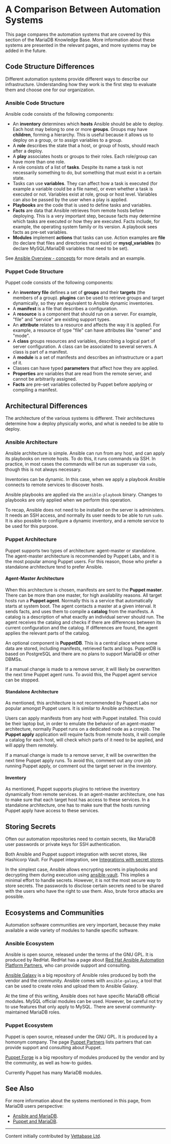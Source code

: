 # A Comparison Between Automation Systems

This page compares the automation systems that are covered by this section of the MariaDB Knowledge Base. More information about these systems are presented in the relevant pages, and more systems may be added in the future.

## Code Structure Differences

Different automation systems provide different ways to describe our infrastructure. Understanding how they work is the first step to evaluate them and choose one for our organization.

### Ansible Code Structure

Ansible code consists of the following components:

- An <strong>inventory</strong> determines which <strong>hosts</strong> Ansible should be able to deploy. Each host may belong to one or more <strong>groups</strong>. Groups may have <strong>children</strong>, forming a hierarchy. This is useful because it allows us to deploy on a group, or to assign variables to a group.
- A <strong>role</strong> describes the state that a host, or group of hosts, should reach after a deploy.
- A <strong>play</strong> associates hosts or groups to their roles. Each role/group can have more than one role.
- A role consists of a list of <strong>tasks</strong>. Despite its name a task is not necessarily something to do, but something that must exist in a certain state.
- Tasks can use <strong>variables</strong>. They can affect how a task is executed (for example a variable could be a file name), or even whether a task is executed or not. Variables exist at role, group or host level. Variables can also be passed by the user when a play is applied.
- <strong>Playbooks</strong> are the code that is used to define tasks and variables.
- <strong>Facts</strong> are data that Ansible retrieves from remote hosts before deploying. This is a very important step, because facts may determine which tasks are executed or how they are executed. Facts include, for example, the operating system family or its version. A playbook sees facts as pre-set variables.
- <strong>Modules</strong> implement <strong>actions</strong> that tasks can use. Action examples are <strong>file</strong> (to declare that files and directories must exist) or <strong>mysql_variables</strong> (to declare MySQL/MariaDB variables that need to be set).

See [Ansible Overview - concepts](/kb/en/ansible-overview/#concepts) for more details and an example.

### Puppet Code Structure

Puppet code consists of the following components:

- An <strong>inventory file</strong> defines a set of <strong>groups</strong> and their <strong>targets</strong> (the members of a group). <strong>plugins</strong> can be used to retrieve groups and target dynamically, so they are equivalent to Ansible dynamic inventories.
- A <strong>manifest</strong> is a file that describes a configuration.
- A <strong>resource</strong> is a component that should run on a server. For example, "file" and "service" are existing support types.
- An <strong>attribute</strong> relates to a resource and affects the way it is applied. For example, a resource of type "file" can have attributes like "owner" and "mode".
- A <strong>class</strong> groups resources and variables, describing a logical part of server configuration. A class can be associated to several servers. A class is part of a manifest.
- A <strong>module</strong> is a set of manifests and describes an infrastructure or a part of it.
- Classes can have typed <strong>parameters</strong> that affect how they are applied.
- <strong>Properties</strong> are variables that are read from the remote server, and cannot be arbitrarily assigned.
- <strong>Facts</strong> are pre-set variables collected by Puppet before applying or compiling a manifest.

## Architectural Differences

The architecture of the various  systems is different. Their architectures determine how a deploy physically works, and what is needed to be able to deploy.

### Ansible Architecture

Ansible architecture is simple. Ansible can run from any host, and can apply its playbooks on remote hosts. To do this, it runs commands via SSH. In practice, in most cases the commands will be run as superuser via `sudo`, though this is not always necessary.

Inventories can be dynamic. In this case, when we apply a playbook Ansible connects to remote services to discover hosts.

Ansible playbooks are applied via the `ansible-playbook` binary. Changes to playbooks are only applied when we perform this operation.

To recap, Ansible does not need to be installed on the server is administers. It needs an SSH access, and normally its user needs to be able to run `sudo`. It is also possible to configure a dynamic inventory, and a remote service to be used for this purpose.

### Puppet Architecture

Puppet supports two types of architecture: agent-master or standalone. The agent-master architecture is recommended by Puppet Labs, and it is the most popular among Puppet users. For this reason, those who prefer a standalone architecture tend to prefer Ansible.

#### Agent-Master Architecture

When this architecture is chosen, manifests are sent to the <strong>Puppet master</strong>. There can be more than one master, for high availability reasons. All target hosts run a <strong>Puppet agent</strong>. Normally this is a service that automatically starts at system boot. The agent contacts a master at a given interval. It sends facts, and uses them to compile a <strong>catalog</strong> from the manifests. A catalog is a description of what exactly an individual server should run. The agent receives the catalog and checks if there are differences between its current configuration and the catalog. If differences are found, the agent applies the relevant parts of the catalog.

An optional component is <strong>PuppetDB</strong>. This is a central place where some data are stored, including manifests, retrieved facts and logs. PuppetDB is based on PostgreSQL and there are no plans to support MariaDB or other DBMSs.

If a manual change is made to a remove server, it will likely be overwritten the next time Puppet agent runs. To avoid this, the Puppet agent service can be stopped.

#### Standalone Architecture

As mentioned, this architecture is not recommended by Puppet Labs nor popular amongst Puppet users. It is similar to Ansible architecture.

Users can apply manifests from any host with Puppet installed. This could be their laptop but, in order to emulate the behavior of an agent-master architecture, normally Puppet runs on a dedicated node as a cronjob. The <strong>Puppet apply</strong> application will require facts from remote hosts, it will compile a catalog for each host, will check which parts of it need to be applied, and will apply them remotely.

If a manual change is made to a remove server, it will be overwritten the next time Puppet apply runs. To avoid this, comment out any cron job running Puppet apply, or comment out the target server in the inventory.

#### Inventory

As mentioned, Puppet supports plugins to retrieve the inventory dynamically from remote services. In an agent-master architecture, one has to make sure that each target host has access to these services. In a standalone architecture, one has to make sure that the hosts running Puppet apply have access to these services.

## Storing Secrets

Often our automation repositories need to contain secrets, like MariaDB user passwords or private keys for SSH authentication.

Both Ansible and Puppet support integration with secret stores, like Hashicorp Vault. For Puppet integration, see [Integrations with secret stores](https://puppet.com/docs/puppet/6.17/integrations_with_secret_stores.html).

In the simplest case, Ansible allows encrypting secrets in playbooks and decrypting them during execution using [ansible-vault](https://docs.ansible.com/ansible/latest/user_guide/vault.html). This implies a minimal effort to handle secrets. However, it is not the most secure way to store secrets. The passwords to disclose certain secrets need to be shared with the users who have the right to use them. Also, brute force attacks are possible.

## Ecosystems and Communities

Automation software communities are very important, because they make available a wide variety of modules to handle specific software.

### Ansible Ecosystem

Ansible is open source, released under the terms of the GNU GPL. It is produced by RedHat. RedHat has a page about [Red Hat Ansible Automation Platform Partners](https://www.ansible.com/partners), who can provide support and consulting.

[Ansible Galaxy](https://galaxy.ansible.com/) is a big repository of Ansible roles produced by both the vendor and the community. Ansible comes with `ansible-galaxy`, a tool that can be used to create roles and upload them to Ansible Galaxy.

At the time of this writing, Ansible does not have specific MariaDB official modules. MySQL official modules can be used. However, be careful not try to use features that only apply to MySQL. There are several community-maintained MariaDB roles.

### Puppet Ecosystem

Puppet is open source, released under the GNU GPL. It is produced by a homonym company. The page [Puppet Partners](https://puppet.com/partners/) lists partners that can provide support and consulting about Puppet.

[Puppet Forge](https://forge.puppet.com/) is a big repository of modules produced by the vendor and by the community, as well as how-to guides.

Currently Puppet has many MariaDB modules.

## See Also

For more information about the systems mentioned in this page, from MariaDB users perspective:

- [Ansible and MariaDB](/mariadb-administration/getting-installing-and-upgrading-mariadb/binary-packages/automated-mariadb-deployment-and-administration/ansible-and-mariadb/).
- [Puppet and MariaDB](/kb/en/automated-mariadb-deployment-and-administration-puppet-and-mariadb/).

---

Content initially contributed by [Vettabase Ltd](https://vettabase.com/).